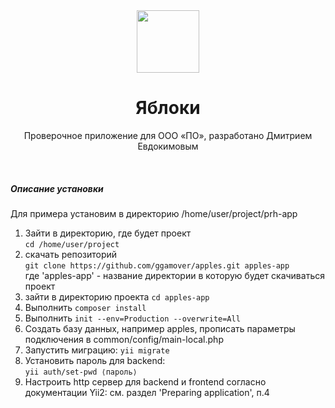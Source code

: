 <div align="center">
    <a href="https://github.com/ggamover/apples" target="_blank">
        <img src="http://gamover.ru/images/gapp-logo.png" height="100px">
    </a>
    <h1 align="center">Яблоки</h1>
    <p>Проверочное приложение для ООО «ПО», разработано Дмитрием Евдокимовым</p>
    <br>
</div>

<h5>Описание установки</h5>
Для примера установим в директорию /home/user/project/prh-app
<ol>
  <li>Зайти в директорию, где будет проект<br><code>cd /home/user/project</code></li>
  <li>скачать репозиторий <br><code>git clone https://github.com/ggamover/apples.git apples-app</code><br> 
  где 'apples-app' - название директории в которую будет скачиваться проект</li>
  <li>зайти в директорию проекта <code>cd apples-app</code></li>
  <li>Выполнить <code>composer install</code></li>
  <li>Выполнить <code>init --env=Production --overwrite=All</code></li>
  <li>Создать базу данных, например apples, прописать параметры подключения в common/config/main-local.php</li>
  <li>Запустить миграцию: <code>yii migrate</code></li>
  <li>Установить пароль для backend: <br><code>yii auth/set-pwd &lang;пароль&rang;</code></li>
  <li>Настроить http сервер для backend и frontend согласно документации Yii2:
    <a href="https://www.yiiframework.com/extension/yiisoft/yii2-app-advanced/doc/guide/2.0/en/start-installation"></a>
     см. раздел 'Preparing application', п.4
  </li>
</ol>
